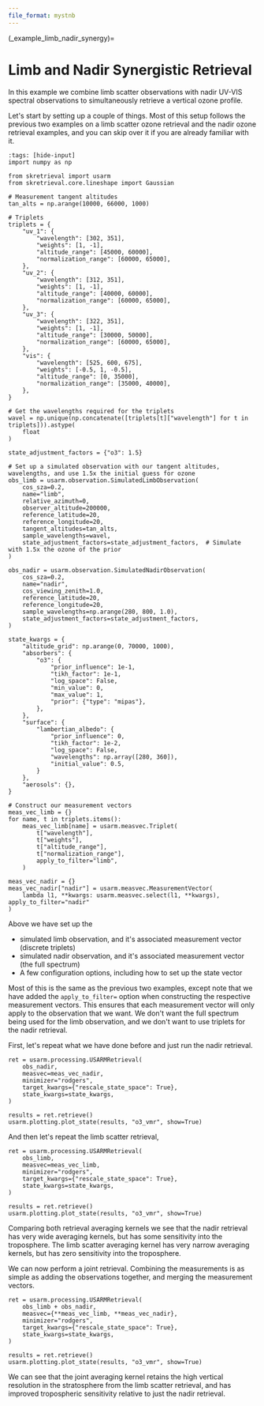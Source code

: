 ```yaml
---
file_format: mystnb
---
```


(_example_limb_nadir_synergy)=
# Limb and Nadir Synergistic Retrieval

In this example we combine limb scatter observations with nadir UV-VIS spectral observations to
simultaneously retrieve a vertical ozone profile.

Let's start by setting up a couple of things.  Most of this setup follows the previous two examples
on a limb scatter ozone retrieval and the nadir ozone retrieval examples, and you can skip over it
if you are already familiar with it.

```{code-cell}
:tags: [hide-input]
import numpy as np

from skretrieval import usarm
from skretrieval.core.lineshape import Gaussian

# Measurement tangent altitudes
tan_alts = np.arange(10000, 66000, 1000)

# Triplets
triplets = {
    "uv_1": {
        "wavelength": [302, 351],
        "weights": [1, -1],
        "altitude_range": [45000, 60000],
        "normalization_range": [60000, 65000],
    },
    "uv_2": {
        "wavelength": [312, 351],
        "weights": [1, -1],
        "altitude_range": [40000, 60000],
        "normalization_range": [60000, 65000],
    },
    "uv_3": {
        "wavelength": [322, 351],
        "weights": [1, -1],
        "altitude_range": [30000, 50000],
        "normalization_range": [60000, 65000],
    },
    "vis": {
        "wavelength": [525, 600, 675],
        "weights": [-0.5, 1, -0.5],
        "altitude_range": [0, 35000],
        "normalization_range": [35000, 40000],
    },
}

# Get the wavelengths required for the triplets
wavel = np.unique(np.concatenate([triplets[t]["wavelength"] for t in triplets])).astype(
    float
)

state_adjustment_factors = {"o3": 1.5}

# Set up a simulated observation with our tangent altitudes, wavelengths, and use 1.5x the initial guess for ozone
obs_limb = usarm.observation.SimulatedLimbObservation(
    cos_sza=0.2,
    name="limb",
    relative_azimuth=0,
    observer_altitude=200000,
    reference_latitude=20,
    reference_longitude=20,
    tangent_altitudes=tan_alts,
    sample_wavelengths=wavel,
    state_adjustment_factors=state_adjustment_factors,  # Simulate with 1.5x the ozone of the prior
)

obs_nadir = usarm.observation.SimulatedNadirObservation(
    cos_sza=0.2,
    name="nadir",
    cos_viewing_zenith=1.0,
    reference_latitude=20,
    reference_longitude=20,
    sample_wavelengths=np.arange(280, 800, 1.0),
    state_adjustment_factors=state_adjustment_factors,
)

state_kwargs = {
    "altitude_grid": np.arange(0, 70000, 1000),
    "absorbers": {
        "o3": {
            "prior_influence": 1e-1,
            "tikh_factor": 1e-1,
            "log_space": False,
            "min_value": 0,
            "max_value": 1,
            "prior": {"type": "mipas"},
        },
    },
    "surface": {
        "lambertian_albedo": {
            "prior_influence": 0,
            "tikh_factor": 1e-2,
            "log_space": False,
            "wavelengths": np.array([280, 360]),
            "initial_value": 0.5,
        }
    },
    "aerosols": {},
}

# Construct our measurement vectors
meas_vec_limb = {}
for name, t in triplets.items():
    meas_vec_limb[name] = usarm.measvec.Triplet(
        t["wavelength"],
        t["weights"],
        t["altitude_range"],
        t["normalization_range"],
        apply_to_filter="limb",
    )

meas_vec_nadir = {}
meas_vec_nadir["nadir"] = usarm.measvec.MeasurementVector(
    lambda l1, **kwargs: usarm.measvec.select(l1, **kwargs), apply_to_filter="nadir"
)
```
Above we have set up the

- simulated limb observation, and it's associated measurement vector (discrete triplets)
- simulated nadir observation, and it's associated measurement vector (the full spectrum)
- A few configuration options, including how to set up the state vector

Most of this is the same as the previous two examples, except note that we have added the `apply_to_filter=` option
when constructing the respective measurement vectors.  This ensures that each measurement vector will only apply to the
observation that we want.  We don't want the full spectrum being used for the limb observation, and we don't want to use
triplets for the nadir retrieval.

First, let's repeat what we have done before and just run the nadir retrieval.

```{code-cell}
ret = usarm.processing.USARMRetrieval(
    obs_nadir,
    measvec=meas_vec_nadir,
    minimizer="rodgers",
    target_kwargs={"rescale_state_space": True},
    state_kwargs=state_kwargs,
)

results = ret.retrieve()
usarm.plotting.plot_state(results, "o3_vmr", show=True)
```

And then let's repeat the limb scatter retrieval,
```{code-cell}
ret = usarm.processing.USARMRetrieval(
    obs_limb,
    measvec=meas_vec_limb,
    minimizer="rodgers",
    target_kwargs={"rescale_state_space": True},
    state_kwargs=state_kwargs,
)

results = ret.retrieve()
usarm.plotting.plot_state(results, "o3_vmr", show=True)
```

Comparing both retrieval averaging kernels we see that the nadir retrieval has very wide averaging kernels,
but has some sensitivity into the troposphere. The limb scatter averaging kernel has very narrow averaging kernels,
but has zero sensitivity into the troposphere.

We can now perform a joint retrieval.  Combining the measurements is as simple as adding the observations
together, and merging the measurement vectors.

```{code-cell}
ret = usarm.processing.USARMRetrieval(
    obs_limb + obs_nadir,
    measvec={**meas_vec_limb, **meas_vec_nadir},
    minimizer="rodgers",
    target_kwargs={"rescale_state_space": True},
    state_kwargs=state_kwargs,
)

results = ret.retrieve()
usarm.plotting.plot_state(results, "o3_vmr", show=True)
```

We can see that the joint averaging kernel retains the high vertical resolution in the stratosphere
from the limb scatter retrieval, and has improved tropospheric sensitivity relative to just the
nadir retrieval.
